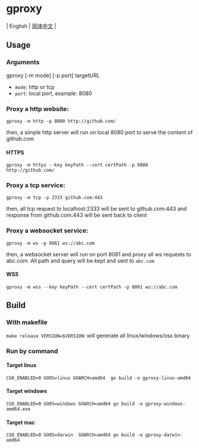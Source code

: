 # gproxy

| English | [简体中文](./README.zh-CN.md) |

## Usage

### Arguments

gproxy [-m mode] [-p port] targetURL

- ``mode``: http or tcp
- ``port``: local port, example: 8080

### Proxy a http website:

``gproxy -m http -p 8080 http://github.com/``

then, a simple http server will run on local 8080 port to serve the content of github.com

#### HTTPS

``gproxy -m https --key keyPath --cert certPath -p 8080 http://github.com/``

### Proxy a tcp service:

``gproxy -m tcp -p 2333 github.com:443``

then, all tcp request to localhost:2333 will be sent to github.com:443 and response from github.com:443 will be sent
back to client

### Proxy a websocket service:

``gproxy -m ws -p 8081 ws://abc.com``

then, a websocket server will run on port 8081 and proxy all ws requests to abc.com. All path and query will be kept and sent to `abc.com`

#### WSS

``gproxy -m wss --key keyPath --cert certPath -p 8081 ws://abc.com``

## Build

### With makefile

``make release VERSION=$VERSION``: will generate all linux/windows/osx binary

### Run by command

#### Target linux

``CGO_ENABLED=0 GOOS=linux GOARCH=amd64  go build -o gproxy-linux-amd64``

#### Target windows

``CGO_ENABLED=0 GOOS=windows GOARCH=amd64 go build -o gproxy-windows-amd64.exe``

#### Target mac

``CGO_ENABLED=0 GOOS=darwin  GOARCH=amd64 go build -o gproxy-darwin-amd64``
